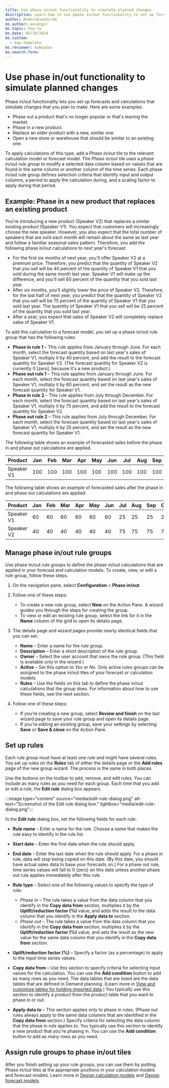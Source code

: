 ```yaml
---
title: Use phase in/out functionality to simulate planned changes
description: Learn how to use phase in/out functionality to set up forecasts and calculations that simulate changes that you plan to make.
author: AndersEvenGirke
ms.author: aevengir
ms.topic: how-to
ms.date: 05/29/2024
ms.custom: 
  - bap-template
ms.reviewer: kamaybac
ms.search.form:
---
```


# Use phase in/out functionality to simulate planned changes

Phase in/out functionality lets you set up forecasts and calculations that simulate changes that you plan to make. Here are some examples:

- Phase out a product that's no longer popular or that's leaving the market.
- Phase in a new product.
- Replace an older product with a new, similar one.
- Open a new store or warehouse that should be similar to an existing one.

To apply calculations of this type, add a *Phase in/out* tile to the relevant calculation model or forecast model. The *Phase in/out* tile uses a *phase in/out rule group* to modify a selected data column based on values that are found in the same column or another column of the time series. Each phase in/out rule group defines selection criteria that identify input and output columns, a period to apply the calculation during, and a scaling factor to apply during that period.

## Example: Phase in a new product that replaces an existing product

You're introducing a new product (Speaker V2) that replaces a similar existing product (Speaker V1). You expect that customers will increasingly choose the new speaker. However, you also expect that the total number of speakers that are sold each month will remain about the same as last year and follow a familiar seasonal sales pattern. Therefore, you add the following phase in/out calculations to next year's forecast:

- For the first six months of next year, you'll offer Speaker V2 at a premium price. Therefore, you predict that the quantity of Speaker V2 that you sell will be 40 percent of the quantity of Speaker V1 that you sold during the same month last year. Speaker V1 will make up the difference, and you'll sell 60 percent of the quantity that you sold last year.
- After six months, you'll slightly lower the price of Speaker V2. Therefore, for the last half of next year, you predict that the quantity of Speaker V2 that you sell will be 75 percent of the quantity of Speaker V1 that you sold last year. The quantity of Speaker V1 that you sell will be 25 percent of the quantity that you sold last year.
- After a year, you expect that sales of Speaker V2 will completely replace sales of Speaker V1.

To add this calculation to a forecast model, you set up a phase in/out rule group that has the following rules:

- **Phase in rule 1** – This rule applies from January through June. For each month, select the forecast quantity based on last year's sales of Speaker V1, multiply it by 40 percent, and add the result to the forecast quantity for Speaker V2. (The forecast quantity for Speaker V2 is currently 0 \[zero\], because it's a new product.)
- **Phase out rule 1** – This rule applies from January through June. For each month, select the forecast quantity based on last year's sales of Speaker V1, multiply it by 60 percent, and set the result as the new forecast quantity for Speaker V1.
- **Phase in rule 2** – This rule applies from July through December. For each month, select the forecast quantity based on last year's sales of Speaker V1, multiply it by 75 percent, and add the result to the forecast quantity for Speaker V2.
- **Phase out rule 2** – This rule applies from July through December. For each month, select the forecast quantity based on last year's sales of Speaker V1, multiply it by 25 percent, and set the result as the new forecast quantity for Speaker V1.

The following table shows an example of forecasted sales before the phase in and phase out calculations are applied.

| Product    | Jan | Feb | Mar | Apr | May | Jun | Jul | Aug | Sep | Oct | Nov | Dec |
|------------|-----|-----|-----|-----|-----|-----|-----|-----|-----|-----|-----|-----|
| Speaker V1 | 100 | 100 | 100 | 100 | 100 | 100 | 100 | 100 | 100 | 100 | 100 | 100 |

The following table shows an example of forecasted sales after the phase in and phase out calculations are applied.

| Product    | Jan | Feb | Mar | Apr | May | Jun | Jul | Aug | Sep | Oct | Nov | Dec |
|------------|-----|-----|-----|-----|-----|-----|-----|-----|-----|-----|-----|-----|
| Speaker V1 | 60  | 60  | 60  | 60  | 60  | 60  | 25  | 25  | 25  | 25  | 25  | 25  |
| Speaker V2 | 40  | 40  | 40  | 40  | 40  | 40  | 75  | 75  | 75  | 75  | 75  | 75  |

## Manage phase in/out rule groups

Use phase in/out rule groups to define the phase in/out calculations that are applied in your forecast and calculation models. To create, view, or edit a rule group, follow these steps.

1. On the navigation pane, select **Configuration** \> **Phase in/out**.
1. Follow one of these steps:

    - To create a new rule group, select **New** on the Action Pane. A wizard guides you through the steps for creating the group.
    - To view or edit an existing rule group, select the link for it in the **Name** column of the grid to open its details page.

1. The details page and wizard pages provide nearly identical fields that you can set:

    - **Name** – Enter a name for the rule group.
    - **Description** – Enter a short description of the rule group.
    - **Owner** – Select the user account that owns the rule group. (This field is available only in the wizard.)
    - **Active** – Set this option to *Yes* or *No*. Only active rules groups can be assigned to the phase in/out tiles of your forecast or calculation models.
    - **Rules** – Use the fields on this tab to define the phase in/out calculations that the group does. For information about how to use these fields, see the next section.

1. Follow one of these steps:

    - If you're creating a new group, select **Review and finish** on the last wizard page to save your rule group and open its details page.
    - If you're editing an existing group, save your settings by selecting **Save** or **Save & close** on the Action Pane.

## Set up rules

Each rule group must have at least one rule and might have several rules. You set up rules on the **Rules** tab of either the details page or the **Add rules** page of the new group wizard. The process is the same in both places.

Use the buttons on the toolbar to add, remove, and edit rules. You can include as many rules as you need for each group. Each time that you add or edit a rule, the **Edit rule** dialog box appears.

:::image type="content" source="media/edit-rule-dialog.png" alt-text="Screenshot of the Edit rule dialog box." lightbox="media/edit-rule-dialog.png":::

In the **Edit rule** dialog box, set the following fields for each rule:

- **Rule name** – Enter a name for the rule. Choose a name that makes the rule easy to identify in the rule list.
- **Start date** – Enter the first date when the rule should apply.
- **End date** – Enter the last date when the rule should apply. For a phase in rule, data will stop being copied on this date. (By this date, you should have actual sales data to base your forecasts on.) For a phase out rule, time series values will fall to 0 (zero) on this date unless another phase out rule applies immediately after this rule.
- **Rule type** – Select one of the following values to specify the type of rule:

    - *Phase in* – The rule takes a value from the data column that you identify in the **Copy data from** section, multiplies it by the **Uplift/reduction factor (%)** value, and adds the result to the data column that you identify in the **Apply data to** section.
    - *Phase out* – The rule takes a value from the data column that you identify in the **Copy data from** section, multiplies it by the **Uplift/reduction factor (%)** value, and sets the result as the new value for the same data column that you identify in the **Copy data from** section.

- **Uplift/reduction factor (%)** – Specify a factor (as a percentage) to apply to the input time series values.
- **Copy data from** – Use this section to specify criteria for selecting input values for the calculation. You can use the **Add condition** button to add as many rows as you need. The data tables that are listed are the data tables that are defined in Demand planning. (Learn more in [View and customize tables for holding imported data](tables.md).) You typically use this section to identify a product from the product table that you want to phase in or out.
- **Apply data to** – This section applies only to phase in rules. (Phase out rules always apply to the same data columns that are identified in the **Copy data from** section.) Specify criteria for selecting the data column that the phase in rule applies to. You typically use this section to identify a new product that you're phasing in. You can use the **Add condition** button to add as many rows as you need.

## Assign rule groups to phase in/out tiles

After you finish setting up your rule groups, you can use them by putting *Phase in/out* tiles at the appropriate positions in your calculation models and forecast models. Learn more in [Design calculation models](design-calculation-models.md) and [Design forecast models](design-forecast-models.md).
